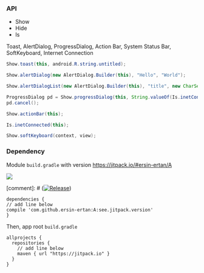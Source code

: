 ### API ###

- Show
- Hide
- Is

Toast, AlertDialog, ProgressDialog, Action Bar, System Status Bar, SoftKeyboard, Internet Connection
```java
Show.toast(this, android.R.string.untitled);

Show.alertDialog(new AlertDialog.Builder(this), "Hello", "World");

Show.alertDialogList(new AlertDialog.Builder(this), "title", new CharSequence[] { "a" }, null);

ProgressDialog pd = Show.progressDialog(this, String.valueOf(Is.inetConnected(this)));
pd.cancel();

Show.actionBar(this);

Is.inetConnected(this);

Show.softKeyboard(context, view);

```

### Dependency ###
Module `build.gradle` with version https://jitpack.io/#ersin-ertan/A

<a href="http://www.methodscount.com/?lib=com.github.ersin-ertan%3AA%3A1.2.0"><img src="https://img.shields.io/badge/Methods and size-core: 60 | deps: 32 | 6 KB-e91e63.svg"/></a>

[comment]: # ([![Release](https://jitpack.io/v/ersin-ertan/a.svg?style=flat-square)](https://jitpack.io/#ersin-ertan/A))
```
dependencies {
// add line below
compile 'com.github.ersin-ertan:A:see.jitpack.version'
}
```

Then, app root `build.gradle`
```
allprojects {
  repositories {
    // add line below
    maven { url "https://jitpack.io" }
  }
}
```


